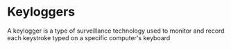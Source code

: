 # Keyloggers
A keylogger is a type of surveillance technology used to monitor and record each keystroke typed on a specific computer's keyboard
